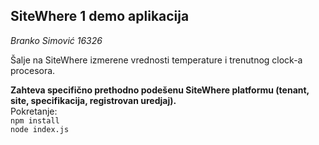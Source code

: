 ## SiteWhere 1 demo aplikacija

*Branko Simović 16326*  

Šalje na SiteWhere izmerene vrednosti temperature i trenutnog clock-a procesora.  

**Zahteva specifično prethodno podešenu SiteWhere platformu (tenant, site, specifikacija, registrovan uredjaj).**  
Pokretanje:  
`npm install`  
`node index.js`  